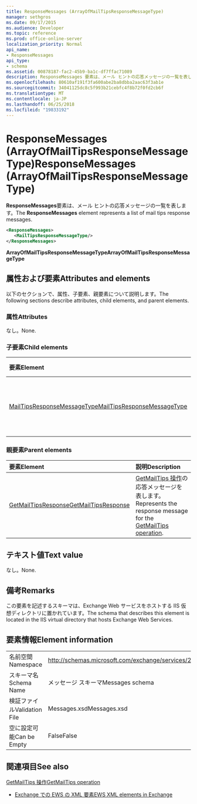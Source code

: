 ```yaml
---
title: ResponseMessages (ArrayOfMailTipsResponseMessageType)
manager: sethgros
ms.date: 09/17/2015
ms.audience: Developer
ms.topic: reference
ms.prod: office-online-server
localization_priority: Normal
api_name:
- ResponseMessages
api_type:
- schema
ms.assetid: 00878187-fac2-45b9-ba1c-df7ffac71089
description: ResponseMessages 要素は、メール ヒントの応答メッセージの一覧を表します。
ms.openlocfilehash: 80610af191f3fa600abe2ba8dbba2aac63f3ab1e
ms.sourcegitcommit: 34041125dc8c5f993b21cebfc4f8b72f0fd2cb6f
ms.translationtype: MT
ms.contentlocale: ja-JP
ms.lasthandoff: 06/25/2018
ms.locfileid: "19833192"
---
```

# <a name="responsemessages-arrayofmailtipsresponsemessagetype"></a><span data-ttu-id="0b7d0-103">ResponseMessages (ArrayOfMailTipsResponseMessageType)</span><span class="sxs-lookup"><span data-stu-id="0b7d0-103">ResponseMessages (ArrayOfMailTipsResponseMessageType)</span></span>

<span data-ttu-id="0b7d0-104">**ResponseMessages**要素は、メール ヒントの応答メッセージの一覧を表します。</span><span class="sxs-lookup"><span data-stu-id="0b7d0-104">The **ResponseMessages** element represents a list of mail tips response messages.</span></span> 
  
```XML
<ResponseMessages>
   <MailTipsResponseMessageType/>
</ResponseMessages>
```

 <span data-ttu-id="0b7d0-105">**ArrayOfMailTipsResponseMessageType**</span><span class="sxs-lookup"><span data-stu-id="0b7d0-105">**ArrayOfMailTipsResponseMessageType**</span></span>
## <a name="attributes-and-elements"></a><span data-ttu-id="0b7d0-106">属性および要素</span><span class="sxs-lookup"><span data-stu-id="0b7d0-106">Attributes and elements</span></span>

<span data-ttu-id="0b7d0-107">以下のセクションで、属性、子要素、親要素について説明します。</span><span class="sxs-lookup"><span data-stu-id="0b7d0-107">The following sections describe attributes, child elements, and parent elements.</span></span>
  
### <a name="attributes"></a><span data-ttu-id="0b7d0-108">属性</span><span class="sxs-lookup"><span data-stu-id="0b7d0-108">Attributes</span></span>

<span data-ttu-id="0b7d0-109">なし。</span><span class="sxs-lookup"><span data-stu-id="0b7d0-109">None.</span></span>
  
### <a name="child-elements"></a><span data-ttu-id="0b7d0-110">子要素</span><span class="sxs-lookup"><span data-stu-id="0b7d0-110">Child elements</span></span>

|<span data-ttu-id="0b7d0-111">**要素**</span><span class="sxs-lookup"><span data-stu-id="0b7d0-111">**Element**</span></span>|<span data-ttu-id="0b7d0-112">**説明**</span><span class="sxs-lookup"><span data-stu-id="0b7d0-112">**Description**</span></span>|
|:-----|:-----|
|[<span data-ttu-id="0b7d0-113">MailTipsResponseMessageType</span><span class="sxs-lookup"><span data-stu-id="0b7d0-113">MailTipsResponseMessageType</span></span>](mailtipsresponsemessagetype.md) <br/> |<span data-ttu-id="0b7d0-114">メールのヒントの設定を表します。</span><span class="sxs-lookup"><span data-stu-id="0b7d0-114">Represents mail tips settings.</span></span>  <br/> |
   
### <a name="parent-elements"></a><span data-ttu-id="0b7d0-115">親要素</span><span class="sxs-lookup"><span data-stu-id="0b7d0-115">Parent elements</span></span>

|<span data-ttu-id="0b7d0-116">**要素**</span><span class="sxs-lookup"><span data-stu-id="0b7d0-116">**Element**</span></span>|<span data-ttu-id="0b7d0-117">**説明**</span><span class="sxs-lookup"><span data-stu-id="0b7d0-117">**Description**</span></span>|
|:-----|:-----|
|[<span data-ttu-id="0b7d0-118">GetMailTipsResponse</span><span class="sxs-lookup"><span data-stu-id="0b7d0-118">GetMailTipsResponse</span></span>](getmailtipsresponse.md) <br/> |<span data-ttu-id="0b7d0-119">[GetMailTips 操作](getmailtips-operation.md)の応答メッセージを表します。</span><span class="sxs-lookup"><span data-stu-id="0b7d0-119">Represents the response message for the [GetMailTips operation](getmailtips-operation.md).</span></span>  <br/> |
   
## <a name="text-value"></a><span data-ttu-id="0b7d0-120">テキスト値</span><span class="sxs-lookup"><span data-stu-id="0b7d0-120">Text value</span></span>

<span data-ttu-id="0b7d0-121">なし。</span><span class="sxs-lookup"><span data-stu-id="0b7d0-121">None.</span></span>
  
## <a name="remarks"></a><span data-ttu-id="0b7d0-122">備考</span><span class="sxs-lookup"><span data-stu-id="0b7d0-122">Remarks</span></span>

<span data-ttu-id="0b7d0-123">この要素を記述するスキーマは、Exchange Web サービスをホストする IIS 仮想ディレクトリに置かれています。</span><span class="sxs-lookup"><span data-stu-id="0b7d0-123">The schema that describes this element is located in the IIS virtual directory that hosts Exchange Web Services.</span></span>
  
## <a name="element-information"></a><span data-ttu-id="0b7d0-124">要素情報</span><span class="sxs-lookup"><span data-stu-id="0b7d0-124">Element information</span></span>

|||
|:-----|:-----|
|<span data-ttu-id="0b7d0-125">名前空間</span><span class="sxs-lookup"><span data-stu-id="0b7d0-125">Namespace</span></span>  <br/> |http://schemas.microsoft.com/exchange/services/2006/messages  <br/> |
|<span data-ttu-id="0b7d0-126">スキーマ名</span><span class="sxs-lookup"><span data-stu-id="0b7d0-126">Schema Name</span></span>  <br/> |<span data-ttu-id="0b7d0-127">メッセージ スキーマ</span><span class="sxs-lookup"><span data-stu-id="0b7d0-127">Messages schema</span></span>  <br/> |
|<span data-ttu-id="0b7d0-128">検証ファイル</span><span class="sxs-lookup"><span data-stu-id="0b7d0-128">Validation File</span></span>  <br/> |<span data-ttu-id="0b7d0-129">Messages.xsd</span><span class="sxs-lookup"><span data-stu-id="0b7d0-129">Messages.xsd</span></span>  <br/> |
|<span data-ttu-id="0b7d0-130">空に設定可能</span><span class="sxs-lookup"><span data-stu-id="0b7d0-130">Can be Empty</span></span>  <br/> |<span data-ttu-id="0b7d0-131">False</span><span class="sxs-lookup"><span data-stu-id="0b7d0-131">False</span></span>  <br/> |
   
## <a name="see-also"></a><span data-ttu-id="0b7d0-132">関連項目</span><span class="sxs-lookup"><span data-stu-id="0b7d0-132">See also</span></span>



[<span data-ttu-id="0b7d0-133">GetMailTips 操作</span><span class="sxs-lookup"><span data-stu-id="0b7d0-133">GetMailTips operation</span></span>](getmailtips-operation.md)


- [<span data-ttu-id="0b7d0-134">Exchange での EWS の XML 要素</span><span class="sxs-lookup"><span data-stu-id="0b7d0-134">EWS XML elements in Exchange</span></span>](ews-xml-elements-in-exchange.md)

